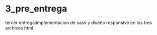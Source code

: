 # 3_pre_entrega
tercer entrega:implementacion de sass y diseño responsive en los tres archivos html.
